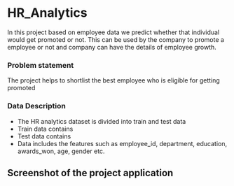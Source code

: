# HR_Analytics
In this project based on employee data we predict whether that individual would get promoted or not. This can be used by the company to promote a employee or not and company can have the details of employee growth.

### **Problem statement**
The project helps to shortlist the best employee who is eligible for getting promoted 

### **Data Description**
- The HR analytics dataset is divided into train and test data
- Train data contains 
- Test data contains
- Data includes the features such as employee_id, department, education, awards_won, age, gender etc.

## **Screenshot of the project application**
  
